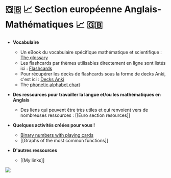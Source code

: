 # 🇬‍🇧 📈 Section européenne Anglais-Mathématiques 📈 🇬‍🇧

- **Vocabulaire**
	- Un eBook du vocabulaire spécifique mathématique et scientifique : [The glossary](https://www.calameo.com/read/006275542e883766b133f)
	- Les flashcards par thèmes utilisables directement en ligne sont listés ici : [Flashcards](https://www.remnote.com/a/Euro-section-flashcards/62fd1c2f4c0d65ccf03d2c39)
	- Pour récupérer les decks de flashcards sous la forme de decks Anki, c'est ici : [Decks Anki](https://github.com/tremulotmaths/ankidecks)
	- The [phonetic alphabet chart](https://prism-floor-4b0.notion.site/The-phonetic-alphabet-chart-b0a413f3e6e443489c66b4f30fc1b853)

- **Des ressources pour travailler la langue et/ou les mathématiques en Anglais**
	- Des liens qui peuvent être très utiles et qui renvoient vers de nombreuses ressources : [[Euro section resources]]

- **Quelques activités créées pour vous !**
	- [Binary numbers with playing cards](https://prism-floor-4b0.notion.site/Binary-Numbers-with-Playing-Cards-using-mathigon-org-092ffdd564bb4c1489c65d57300d4de2)
	- [[Graphs of the most common functions]]

- **D'autres ressources**
	- [[My links]]

![](https://www.pearltrees.com/s/file/view/274150553/)
